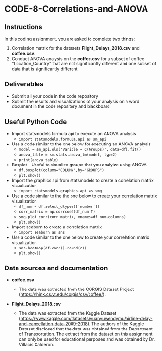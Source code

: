 # CODE-8-Correlations-and-ANOVA

## Instructions

In this coding assignment, you are asked to complete two things:

1. Correlation matrix for the datasets **Flight_Delays_2018.csv** and **coffee.csv**. 
2. Conduct ANOVA analysis on the **coffee.csv** for a subset of coffee "Location_Country" that are not significantly different and one subset of data that is significantly different

## Deliverables

* Submit all your code in the code repository
* Submit the results and visualizations of your analysis on a word document in the code repository and blackboard

## Useful Python Code
* Import statsmodels formula api to execute an ANOVA analysis
  * `import statsmodels.formula.api as sm_api`
* Use a code similar to the one below for executing an ANOVA analysis
  * `model = sm_api.ols('Varible ~ C(Groups)', data=df).fit()`
  * `anova_table = sm.stats.anova_lm(model, typ=2)`
  * `print(anova_table)`
* Boxplot - Useful to visualize groups that you analyize using ANOVA
  * `df.boxplot(column="COLUMN",by="GROUPS")`
  * `plt.show()`
* Import the graphics api from statsmodels to create a correlation matrix visualization
  * `import statsmodels.graphics.api as smg`
* Use a code similar to the the one below to create your correlation matrix visualization
  * `df_num = df.select_dtypes(['number'])`
  * `corr_matrix = np.corrcoef(df_num.T)`
  * `smg.plot_corr(corr_matrix, xnames=df_num.columns)`
  * `plt.show()`
* Import seaborn to create a correlation matrix
  * `import seaborn as sns`
* Use a code similar to the one below to create your correlation matrix visualization
  * `sns.heatmap(df.corr().round(2))`
  * `plt.show()`
## Data sources and documentation

* **coffee.csv**
  * The data was extracted from the CORGIS Dataset Project (https://think.cs.vt.edu/corgis/csv/coffee/).

* **Flight_Delays_2018.csv**
  * The data was extracted from the Kaggle Dataset (https://www.kaggle.com/datasets/yuanyuwendymu/airline-delay-and-cancellation-data-2009-2018). The authors of the Kaggle Dataset disclosed that the data was obtained from the Department of Transportation. The extract from the dataset on this assignment can only be used for educational purposes and was obtained by Dr. Villacis Calderon.